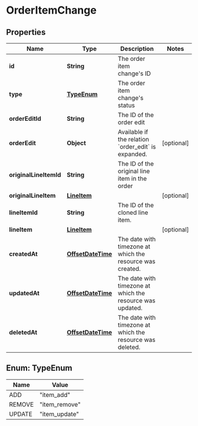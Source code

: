 # OrderItemChange

## Properties
Name | Type | Description | Notes
------------ | ------------- | ------------- | -------------
**id** | **String** | The order item change&#x27;s ID | 
**type** | [**TypeEnum**](#TypeEnum) | The order item change&#x27;s status | 
**orderEditId** | **String** | The ID of the order edit | 
**orderEdit** | **Object** | Available if the relation &#x60;order_edit&#x60; is expanded. |  [optional]
**originalLineItemId** | **String** | The ID of the original line item in the order | 
**originalLineItem** | [**LineItem**](LineItem.md) |  |  [optional]
**lineItemId** | **String** | The ID of the cloned line item. | 
**lineItem** | [**LineItem**](LineItem.md) |  |  [optional]
**createdAt** | [**OffsetDateTime**](OffsetDateTime.md) | The date with timezone at which the resource was created. | 
**updatedAt** | [**OffsetDateTime**](OffsetDateTime.md) | The date with timezone at which the resource was updated. | 
**deletedAt** | [**OffsetDateTime**](OffsetDateTime.md) | The date with timezone at which the resource was deleted. | 

<a name="TypeEnum"></a>
## Enum: TypeEnum
Name | Value
---- | -----
ADD | &quot;item_add&quot;
REMOVE | &quot;item_remove&quot;
UPDATE | &quot;item_update&quot;
